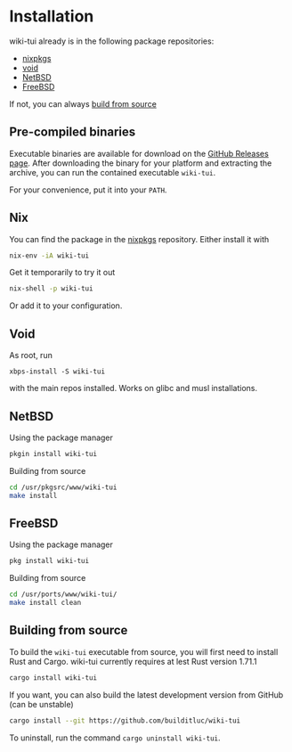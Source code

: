 # Installation

wiki-tui already is in the following package repositories:

- [nixpkgs](#nix)
- [void](#void)
- [NetBSD](#netbsd)
- [FreeBSD](#freebsd)

If not, you can always [build from source](#building-from-source)

## Pre-compiled binaries

Executable binaries are available for download on the [GitHub Releases
page](https://github.com/builditluc/wiki-tui/releases). After downloading the binary for your
platform and extracting the archive, you can run the contained executable `wiki-tui`.

For your convenience, put it into your `PATH`.

## Nix

You can find the package in the [nixpkgs](https://search.nixos.org/packages?channel=unstable&show=wiki-tui&from=0&size=50&sort=relevance&type=packages&query=wiki-tui) repository. Either install it with

```sh
nix-env -iA wiki-tui
```

Get it temporarily to try it out

```sh
nix-shell -p wiki-tui
```

Or add it to your configuration.

## Void

As root, run

```
xbps-install -S wiki-tui
```

with the main repos installed. Works on glibc and musl installations.

## NetBSD

Using the package manager

```sh
pkgin install wiki-tui
```

Building from source

```sh
cd /usr/pkgsrc/www/wiki-tui
make install
```

## FreeBSD

Using the package manager

```sh
pkg install wiki-tui
```

Building from source

```sh
cd /usr/ports/www/wiki-tui/
make install clean
```

## Building from source

To build the `wiki-tui` executable from source, you will first need to install Rust and Cargo.
wiki-tui currently requires at lest Rust version 1.71.1

```sh
cargo install wiki-tui
```

If you want, you can also build the latest development version from GitHub (can be unstable)

```sh
cargo install --git https://github.com/builditluc/wiki-tui
```

To uninstall, run the command `cargo uninstall wiki-tui`.
